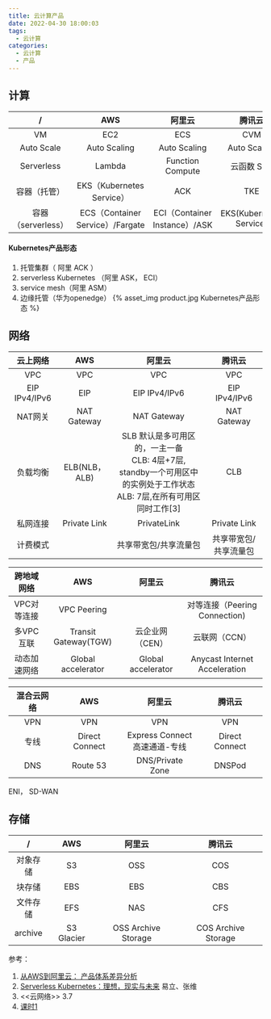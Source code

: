 ```yaml
---
title: 云计算产品
date: 2022-04-30 18:00:03
tags:
  - 云计算
categories:
  - 云计算  
  - 产品
---
```


<p></p>
<!-- more -->


## 计算
 /  | AWS | 阿里云 | 腾讯云
:-: | :-: | :-: | :-:
VM | EC2 | ECS | CVM
Auto Scale| Auto Scaling| Auto Scaling| Auto Scaling
Serverless | Lambda | Function Compute| 云函数 SCF
容器（托管）| EKS（Kubernetes Service） | ACK | TKE
容器（serverless）| ECS（Container Service）/Fargate | ECI（Container Instance）/ASK  | EKS(Kubernetes Service)


####  Kubernetes产品形态
1. 托管集群（ 阿里 ACK ）
2. serverless Kubernetes （阿里 ASK， ECI）
3. service mesh（阿里 ASM）
4. 边缘托管（华为openedge）
{% asset_img   product.jpg  Kubernetes产品形态  %}


## 网络
云上网络  | AWS | 阿里云 | 腾讯云 
:-: | :-: | :-: | :-:
VPC |VPC | VPC | VPC
EIP IPv4/IPv6 | EIP | EIP IPv4/IPv6 | EIP IPv4/IPv6
NAT网关| NAT Gateway| NAT Gateway| NAT Gateway
负载均衡| ELB(NLB，ALB) | SLB 默认是多可用区的，一主一备<br> CLB: 4层+7层, standby一个可用区中的实例处于工作状态 <br> ALB: 7层,在所有可用区同时工作[3]  | CLB
私网连接 | Private Link | PrivateLink | Private Link
计费模式| | 共享带宽包/共享流量包 | 共享带宽包/共享流量包


跨地域网络  | AWS | 阿里云 | 腾讯云 
:-: | :-: | :-: | :-:
VPC对等连接| VPC Peering | |  对等连接（Peering Connection)
多VPC互联 | Transit Gateway(TGW) | 云企业网（CEN） | 云联网（CCN）
动态加速网络| Global accelerator | Global accelerator | Anycast Internet Acceleration


混合云网络  | AWS | 阿里云 | 腾讯云 
:-: | :-: | :-: | :-:
VPN | VPN | VPN | VPN
专线| Direct Connect | Express Connect<br>高速通道-专线 | Direct Connect
DNS | Route 53 | DNS/Private Zone| DNSPod

ENI， SD-WAN
 
## 存储
 /  | AWS | 阿里云 | 腾讯云 
:-: | :-: | :-: | :-:
对象存储| S3 | OSS | COS
块存储| EBS | EBS | CBS
文件存储| EFS | NAS| CFS
archive| S3 Glacier | OSS Archive Storage | COS Archive Storage


参考：
1. [从AWS到阿里云： 产品体系差异分析](https://zhuanlan.zhihu.com/p/158035354)
7. [Serverless Kubernetes：理想，现实与未来](https://mp.weixin.qq.com/s/o_dPKP_6dL92Q4jiG4097A)  易立、张维
3. <<云网络>> 3.7
4. [课时1](https://www.bilibili.com/video/BV1tD4y1977x?spm_id_from=333.1007.top_right_bar_window_history.content.click&vd_source=f6e8c1128f9f264c5ab8d9411a644036)
